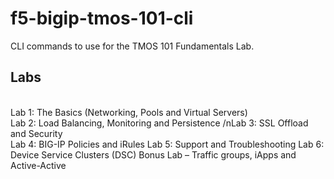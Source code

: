 # f5-bigip-tmos-101-cli
CLI commands to use for the TMOS 101 Fundamentals Lab.

## Labs
<br>Lab 1: The Basics (Networking, Pools and Virtual Servers)
<br>Lab 2: Load Balancing, Monitoring and Persistence
/nLab 3: SSL Offload and Security
<br>Lab 4: BIG-IP Policies and iRules
Lab 5: Support and Troubleshooting
Lab 6: Device Service Clusters (DSC)
Bonus Lab – Traffic groups, iApps and Active-Active
